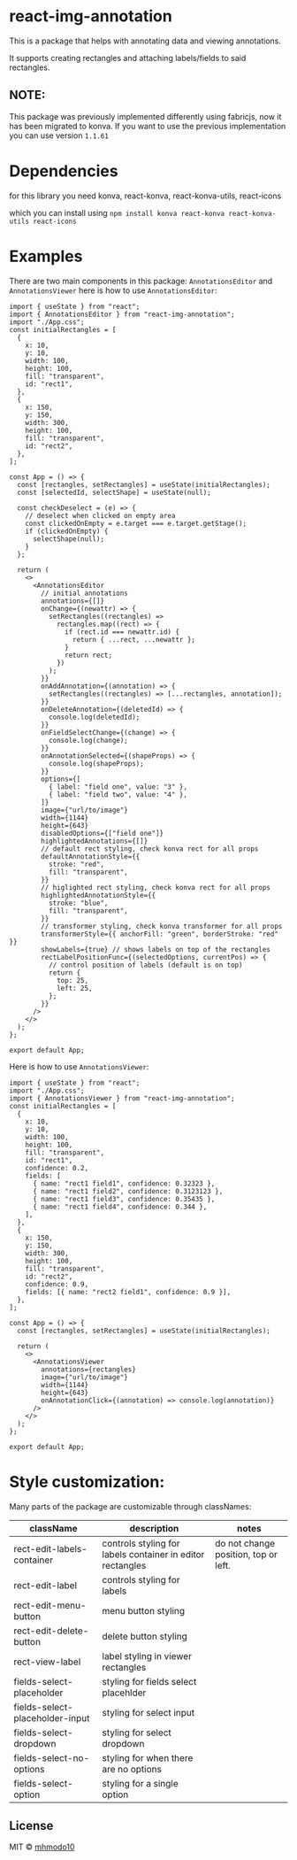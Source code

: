 # react-img-annotation

This is a package that helps with annotating data and viewing annotations.

It supports creating rectangles and attaching labels/fields to said rectangles.

## NOTE:

This package was previously implemented differently using fabricjs, now it has been migrated to konva. If you want to use the previous implementation you can use version `1.1.61`

# Dependencies

for this library you need konva, react-konva, react-konva-utils, react-icons

which you can install using `npm install konva react-konva react-konva-utils react-icons`

# Examples

There are two main components in this package: `AnnotationsEditor` and `AnnotationsViewer`
here is how to use `AnnotationsEditor`:

```JSX
import { useState } from "react";
import { AnnotationsEditor } from "react-img-annotation";
import "./App.css";
const initialRectangles = [
  {
    x: 10,
    y: 10,
    width: 100,
    height: 100,
    fill: "transparent",
    id: "rect1",
  },
  {
    x: 150,
    y: 150,
    width: 300,
    height: 100,
    fill: "transparent",
    id: "rect2",
  },
];

const App = () => {
  const [rectangles, setRectangles] = useState(initialRectangles);
  const [selectedId, selectShape] = useState(null);

  const checkDeselect = (e) => {
    // deselect when clicked on empty area
    const clickedOnEmpty = e.target === e.target.getStage();
    if (clickedOnEmpty) {
      selectShape(null);
    }
  };

  return (
    <>
      <AnnotationsEditor
        // initial annotations
        annotations={[]}
        onChange={(newattr) => {
          setRectangles((rectangles) =>
            rectangles.map((rect) => {
              if (rect.id === newattr.id) {
                return { ...rect, ...newattr };
              }
              return rect;
            })
          );
        }}
        onAddAnnotation={(annotation) => {
          setRectangles((rectangles) => [...rectangles, annotation]);
        }}
        onDeleteAnnotation={(deletedId) => {
          console.log(deletedId);
        }}
        onFieldSelectChange={(change) => {
          console.log(change);
        }}
        onAnnotationSelected={(shapeProps) => {
          console.log(shapeProps);
        }}
        options={[
          { label: "field one", value: "3" },
          { label: "field two", value: "4" },
        ]}
        image={"url/to/image"}
        width={1144}
        height={643}
        disabledOptions={["field one"]}
        highlightedAnnotations={[]}
        // default rect styling, check konva rect for all props
        defaultAnnotationStyle={{
          stroke: "red",
          fill: "transparent",
        }}
        // higlighted rect styling, check konva rect for all props
        highlightedAnnotationStyle={{
          stroke: "blue",
          fill: "transparent",
        }}
        // transformer styling, check konva transformer for all props
        transformerStyle={{ anchorFill: "green", borderStroke: "red" }}
        showLabels={true} // shows labels on top of the rectangles
        rectLabelPositionFunc={(selectedOptions, currentPos) => {
          // control position of labels (default is on top)
          return {
            top: 25,
            left: 25,
          };
        }}
      />
    </>
  );
};

export default App;
```

Here is how to use `AnnotationsViewer`:

```JSX
import { useState } from "react";
import "./App.css";
import { AnnotationsViewer } from "react-img-annotation";
const initialRectangles = [
  {
    x: 10,
    y: 10,
    width: 100,
    height: 100,
    fill: "transparent",
    id: "rect1",
    confidence: 0.2,
    fields: [
      { name: "rect1 field1", confidence: 0.32323 },
      { name: "rect1 field2", confidence: 0.3123123 },
      { name: "rect1 field3", confidence: 0.35435 },
      { name: "rect1 field4", confidence: 0.344 },
    ],
  },
  {
    x: 150,
    y: 150,
    width: 300,
    height: 100,
    fill: "transparent",
    id: "rect2",
    confidence: 0.9,
    fields: [{ name: "rect2 field1", confidence: 0.9 }],
  },
];

const App = () => {
  const [rectangles, setRectangles] = useState(initialRectangles);

  return (
    <>
      <AnnotationsViewer
        annotations={rectangles}
        image={"url/to/image"}
        width={1144}
        height={643}
        onAnnotationClick={(annotation) => console.log(annotation)}
      />
    </>
  );
};

export default App;
```

# Style customization:

Many parts of the package are customizable through classNames:

| className                       | description                                                | notes                                |
| ------------------------------- | ---------------------------------------------------------- | ------------------------------------ |
| rect-edit-labels-container      | controls styling for labels container in editor rectangles | do not change position, top or left. |
| rect-edit-label                 | controls styling for labels                                |                                      |
| rect-edit-menu-button           | menu button styling                                        |                                      |
| rect-edit-delete-button         | delete button styling                                      |                                      |
| rect-view-label                 | label styling in viewer rectangles                         |                                      |
| fields-select-placeholder       | styling for fields select placehlder                       |                                      |
| fields-select-placeholder-input | styling for select input                                   |                                      |
| fields-select-dropdown          | styling for select dropdown                                |                                      |
| fields-select-no-options        | styling for when there are no options                      |                                      |
| fields-select-option            | styling for a single option                                |                                      |

## License

MIT © [mhmodo10](https://github.com/mhmodo10)
